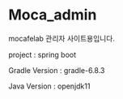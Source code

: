 # Moca_admin

mocafelab 관리자 사이트용입니다.

project : spring boot

Gradle Version : gradle-6.8.3

Java Version : openjdk11
